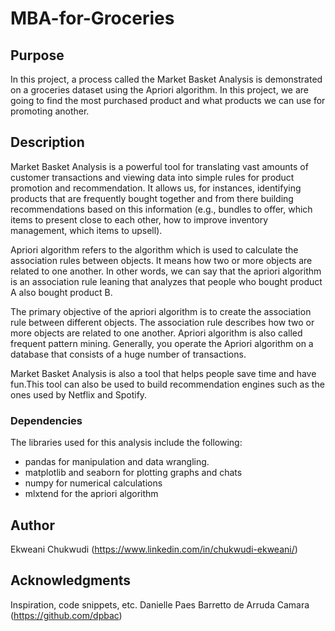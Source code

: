 # MBA-for-Groceries

## Purpose
In this project, a process called the Market Basket Analysis is demonstrated on a groceries dataset using the Apriori algorithm.
In this project, we are going to find the most purchased product and what products we can use for promoting another.

## Description
Market Basket Analysis is a powerful tool for translating vast amounts of customer transactions and viewing data into simple rules for product promotion and recommendation. It allows us, for instances, identifying products that are frequently bought together and from there building recommendations based on this information (e.g., bundles to offer, which items to present close to each other, how to improve inventory management, which items to upsell).

Apriori algorithm refers to the algorithm which is used to calculate the association rules between objects. It means how two or more objects are related to one another. In other words, we can say that the apriori algorithm is an association rule leaning that analyzes that people who bought product A also bought product B.

The primary objective of the apriori algorithm is to create the association rule between different objects. The association rule describes how two or more objects are related to one another. Apriori algorithm is also called frequent pattern mining. Generally, you operate the Apriori algorithm on a database that consists of a huge number of transactions.

Market Basket Analysis is also a tool that helps people save time and have fun.This tool can also be used to build recommendation engines such as the ones used by Netflix and Spotify.

### Dependencies
The libraries used for this analysis include the following:
+ pandas for manipulation and data wrangling.
+ matplotlib and seaborn for plotting graphs and chats
+ numpy for numerical calculations
+ mlxtend for the apriori algorithm

## Author
Ekweani Chukwudi (https://www.linkedin.com/in/chukwudi-ekweani/)

## Acknowledgments

Inspiration, code snippets, etc.
Danielle Paes Barretto de Arruda Camara (https://github.com/dpbac)
